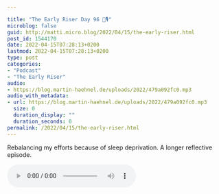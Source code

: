 ```yaml
---

title: "The Early Riser Day 96 🌅🎙"
microblog: false
guid: http://matti.micro.blog/2022/04/15/the-early-riser.html
post_id: 1544170
date: 2022-04-15T07:28:13+0200
lastmod: 2022-04-15T07:28:13+0200
type: post
categories:
- "Podcast"
- "The Early Riser"
audio:
- https://blog.martin-haehnel.de/uploads/2022/479a092fc0.mp3
audio_with_metadata:
- url: https://blog.martin-haehnel.de/uploads/2022/479a092fc0.mp3
  size: 0
  duration_display: ""
  duration_seconds: 0
permalink: /2022/04/15/the-early-riser.html
---
```

Rebalancing my efforts because of sleep deprivation. A longer reflective episode.

<audio controls="controls" src="https://blog.martin-haehnel.de/uploads/2022/479a092fc0.mp3" preload="metadata" />
